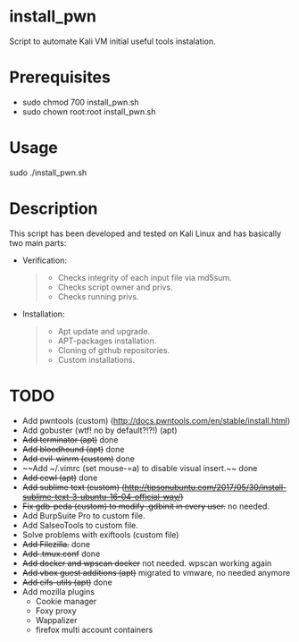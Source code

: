 # install_pwn
Script to automate Kali VM initial useful tools instalation.

# Prerequisites
- sudo chmod 700 install_pwn.sh
- sudo chown root:root install_pwn.sh

# Usage
sudo ./install_pwn.sh

# Description
This script has been developed and tested on Kali Linux and has basically two main parts:
- Verification: 
  > - Checks integrity of each input file via md5sum.
  > - Checks script owner and privs.
  > - Checks running privs.

- Installation:
  > - Apt update and upgrade.
  > - APT-packages installation.
  > - Cloning of github repositories.
  > - Custom installations.

# TODO
- Add pwntools (custom) (http://docs.pwntools.com/en/stable/install.html)
- Add gobuster (wtf! no by default?!?!) (apt)
- ~~Add terminator (apt)~~ done
- ~~Add bloodhound (apt)~~ done
- ~~Add evil-winrm (custom)~~ done
- ~~Add ~/.vimrc (set mouse-=a) to disable visual insert.~~ done
- ~~Add cewl (apt)~~ done
- ~~Add sublime text (custom) (http://tipsonubuntu.com/2017/05/30/install-sublime-text-3-ubuntu-16-04-official-way/)~~
- ~~Fix gdb-peda (custom) to modify .gdbinit in every user.~~ no needed.
- Add BurpSuite Pro to custom file.
- Add SalseoTools to custom file.
- Solve problems with exiftools (custom file)
- ~~Add Filezilla.~~ done
- ~~Add .tmux.conf~~ done
- ~~Add docker and wpscan docker~~ not needed. wpscan working again
- ~~Add vbox guest additions (apt)~~ migrated to vmware, no needed anymore
- ~~Add cifs-utils (apt)~~ done
- Add mozilla plugins
  - Cookie manager
  - Foxy proxy
  - Wappalizer
  - firefox multi account containers
